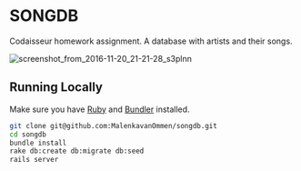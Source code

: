 # SONGDB



Codaisseur homework assignment. A database with artists and their songs.

![screenshot_from_2016-11-20_21-21-28_s3plnn](https://cloud.githubusercontent.com/assets/22615915/20764463/94a4210a-b72e-11e6-8be6-cae0677e3413.png)



## Running Locally

Make sure you have [Ruby](https://www.ruby-lang.org/en/) and [Bundler](http://bundler.io/) installed.

```bash
git clone git@github.com:MalenkavanOmmen/songdb.git
cd songdb
bundle install
rake db:create db:migrate db:seed
rails server
```


